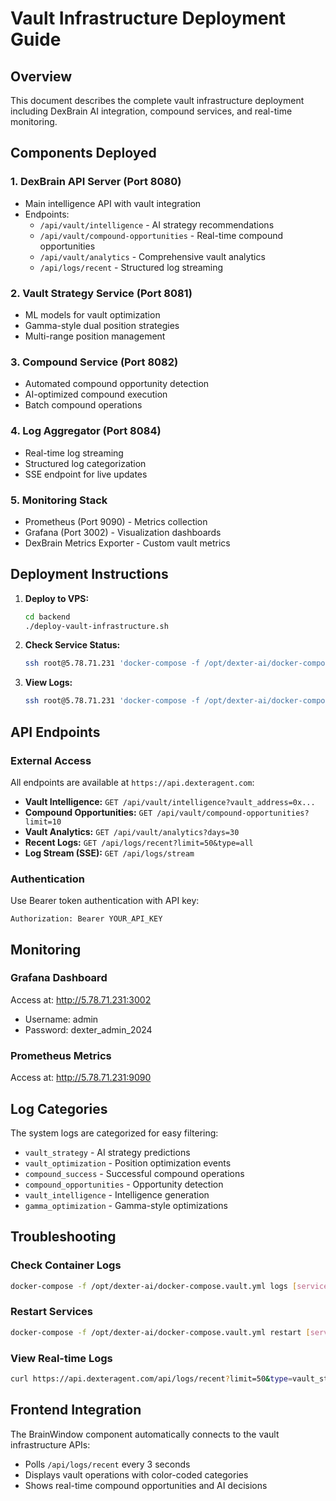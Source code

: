 # Vault Infrastructure Deployment Guide

## Overview
This document describes the complete vault infrastructure deployment including DexBrain AI integration, compound services, and real-time monitoring.

## Components Deployed

### 1. DexBrain API Server (Port 8080)
- Main intelligence API with vault integration
- Endpoints:
  - `/api/vault/intelligence` - AI strategy recommendations
  - `/api/vault/compound-opportunities` - Real-time compound opportunities
  - `/api/vault/analytics` - Comprehensive vault analytics
  - `/api/logs/recent` - Structured log streaming

### 2. Vault Strategy Service (Port 8081)
- ML models for vault optimization
- Gamma-style dual position strategies
- Multi-range position management

### 3. Compound Service (Port 8082)
- Automated compound opportunity detection
- AI-optimized compound execution
- Batch compound operations

### 4. Log Aggregator (Port 8084)
- Real-time log streaming
- Structured log categorization
- SSE endpoint for live updates

### 5. Monitoring Stack
- Prometheus (Port 9090) - Metrics collection
- Grafana (Port 3002) - Visualization dashboards
- DexBrain Metrics Exporter - Custom vault metrics

## Deployment Instructions

1. **Deploy to VPS:**
   ```bash
   cd backend
   ./deploy-vault-infrastructure.sh
   ```

2. **Check Service Status:**
   ```bash
   ssh root@5.78.71.231 'docker-compose -f /opt/dexter-ai/docker-compose.vault.yml ps'
   ```

3. **View Logs:**
   ```bash
   ssh root@5.78.71.231 'docker-compose -f /opt/dexter-ai/docker-compose.vault.yml logs -f'
   ```

## API Endpoints

### External Access
All endpoints are available at `https://api.dexteragent.com`:

- **Vault Intelligence:** `GET /api/vault/intelligence?vault_address=0x...`
- **Compound Opportunities:** `GET /api/vault/compound-opportunities?limit=10`
- **Vault Analytics:** `GET /api/vault/analytics?days=30`
- **Recent Logs:** `GET /api/logs/recent?limit=50&type=all`
- **Log Stream (SSE):** `GET /api/logs/stream`

### Authentication
Use Bearer token authentication with API key:
```
Authorization: Bearer YOUR_API_KEY
```

## Monitoring

### Grafana Dashboard
Access at: http://5.78.71.231:3002
- Username: admin
- Password: dexter_admin_2024

### Prometheus Metrics
Access at: http://5.78.71.231:9090

## Log Categories

The system logs are categorized for easy filtering:
- `vault_strategy` - AI strategy predictions
- `vault_optimization` - Position optimization events
- `compound_success` - Successful compound operations
- `compound_opportunities` - Opportunity detection
- `vault_intelligence` - Intelligence generation
- `gamma_optimization` - Gamma-style optimizations

## Troubleshooting

### Check Container Logs
```bash
docker-compose -f /opt/dexter-ai/docker-compose.vault.yml logs [service-name]
```

### Restart Services
```bash
docker-compose -f /opt/dexter-ai/docker-compose.vault.yml restart [service-name]
```

### View Real-time Logs
```bash
curl https://api.dexteragent.com/api/logs/recent?limit=50&type=vault_strategy
```

## Frontend Integration

The BrainWindow component automatically connects to the vault infrastructure APIs:
- Polls `/api/logs/recent` every 3 seconds
- Displays vault operations with color-coded categories
- Shows real-time compound opportunities and AI decisions